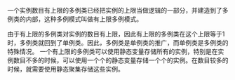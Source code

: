 一个实例数目有上限的多例类已经把实例的上限当做逻辑的一部分，并建造到了多例类的内部，这种多例模式叫做有上限多例模式。

由于有上限的多例类对实例的数目有上限，因此有上限的多例类在这个上限等于1时，多例类就回到了单例类。因此，多例类是单例类的推广，而单例类是多例类的特殊情况。
一个有上限的多例类可以使用静态变量存储所有的实例，特别是在实例数目不多的时候，可以使用一个个的静态变量存储一个个的实例。在数目较多的时候，就需要使用静态聚集存储这些实例。